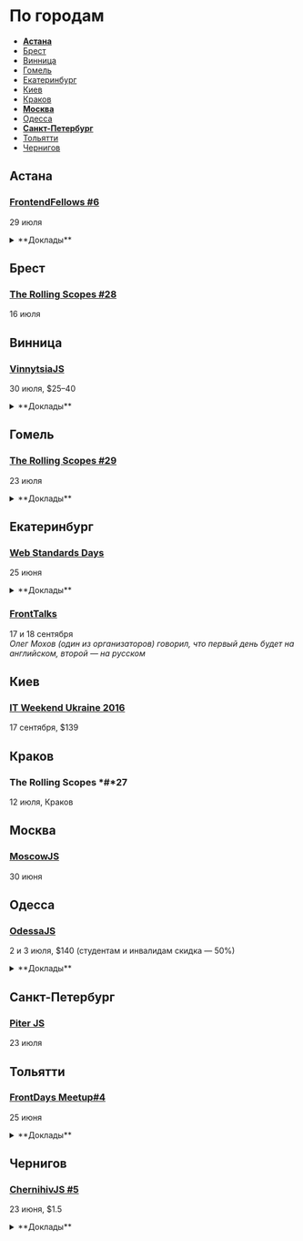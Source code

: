 # По городам

- **[Астана](#Астана)**
- [Брест](#Брест)
- [Винница](#Винница)
- [Гомель](#Гомель)
- [Екатеринбург](#Екатеринбург)
- [Киев](#Киев)
- [Краков](#Краков)
- **[Москва](#Москва)**
- [Одесса](#Одесса)
- **[Санкт-Петербург](#Санкт-Петербург)**
- [Тольятти](#Тольятти)
- [Чернигов](#Чернигов)

## Астана

### [FrontendFellows #6](https://frontendfellows.timepad.ru/event/328848/)

29 июля

<details>
  <summary>**Доклады**</summary>

  - «Обучение фронтенд разработке», Олег Мохов (Яндекс)
</details>

## Брест

### [The Rolling Scopes #28](https://brest.rollingscopes.com/)

16 июля

## Винница

### [VinnytsiaJS](http://vinnytsiajs.org/)

30 июля, $25–40

<details>
  <summary>**Доклады**</summary>

  - «React, Redux and immutable state», Евгений Шемет (Componentix Eurotaxi)
  - «Frontend Performance Metrics. Measure First. Measure Often», Артём Захарченко (EPAM)
  - «Asynchronous ECMAScript», Денис Влассенко (EPAM)
  - «Realtime HTML5 Canvas Drawing», Евгений Пинкаль (EPAM)
  - «Better API wrappers with Proxies», Алексей Швайка (Hell Yeah LLC)
  - «React Native: Are we there yet?», Роман Лютиков (Redradix LLC)
  - «Offline-First Almighty or one big reason why our web-applications suck», Денис Яремов (Lohika)
</details>

## Гомель

### [The Rolling Scopes #29](https://gomel.rollingscopes.com/)

23 июля

<details>
  <summary>**Доклады**</summary>

  - «Angular-Material in Practice», Ales Tsvil
  - «TypeScript: application-scale JavaScript», Aliaksei Kharchykau
  - «Как подружить JAVA сервер-сайд разработчика с JASMINE», Aliaksei Rabchanka
  - «Как стать фронт-енд разработчиком с нуля», Vadim Kulaga
  - «Некоторые алгоритмы и структуры для обработки строковых данных», Ruslan Panasiuk
  - «Статическая типизация с Flow and Typescript», Uladzislau Harbachou
  - «Самые распространеные лайфхаки фронтенд разработчика или как делать свою работу быстрее и проще», Zhanna Lud
</details>

## Екатеринбург

### [Web Standards Days](https://wsd.events/2016/06/25/)

25 июня

<details>
  <summary>**Доклады**</summary>

  - «Как я перестал верить технологиям», Алексей Симоненко (HTML Academy)
  - «Готовим бизнес-лапшу на React и Redux», Евгений Тихонов (Контур.Ритейл)
  - «МРТ для данных», Анастасия Горячева (Avito)
  - «Меняем JavaScript с помощью JavaScript», Павел Волокитин (СКБ Контур)
  - «Жми сюда!», Вадим Макеев (Opera)
  - «Дружим с контентом пользователя», Владимир Кузнецов (Graph)
  - «npm — найдётся подходящий модуль», Всеволод Струкчинский (Яндекс)
  - «Жизнь HTML в 2ГИС под iOS», Роман Янке (2ГИС)
  - «Осторожно, закэшировано!», Сергей Жигалов (Яндекс)
  - «Как отвечать за продакшен», Андрей Сумин (Mail.Ru)
</details>

### [FrontTalks](http://lanyrd.com/2016/fronttalks2016/)

17 и 18 сентября  
*Олег Мохов (один из организаторов) говорил, что первый день будет на английском, второй — на русском*

## Киев

### [IT Weekend Ukraine 2016](http://ukraine.itweekend.ua/ua/)

17 сентября, $139

## Краков

### The Rolling Scopes *#*27

12 июля, Краков

## Москва

### [MoscowJS](http://moscowjs.ru/)

30 июня

## Одесса

### [OdessaJS](http://odessajs.org/)

2 и 3 июля, $140 (студентам и инвалидам скидка — 50%)

<details>
  <summary>**Доклады**</summary>

  - «WebGL, basic computer graphics for frontend devs», Martin Naumann
  - «Grid Layout», Вадим Макеев
  - «Profiling NodeJS apps and looking for deopts/bailouts + workshop», Евгений Обрезков
  - «Rx.js пожоще», Денис Стоянов
  - «Intro to Optimizing Compilers», Ингвар Степанян
  - «Angular 2 Universe», Денис Зайченко
  - «SmartHouse - практическое применение IoT в уютной JS разработке», Андрей Кучеренко
  - «React.js в мифрильной броне», Артем Тритяк
  - «What professionals can learn from coding games?», Александр Лябах
  - «Offline first in React Native and Redux», Филип Шурпик
  - «Что не так с web и как с этим жить», Сергей Рубанов
  - «Relay internals, such as cache algorithm, garbage collector, algorithm of applying optimistic updates», Вячеслав Слинько
  - «Архитектура, или как мы куда-то не туда пошли», Дима Малеев
  - «CSS in JS», Кирилл Яковенко
  - «Карты и картографические сервисы», Николай Беличук
  - «Why functional programming makes life easier?», Юля Пшинко
  - «Основы Rx.js», Дима Билдин
  - «Node.js вширь и вглубь», Дмитрий Гусев
  - «Node.js Macht Frei», Тимур Шемсединов
  - «ECMAScript: past, present and future», Ксения Редунова
  - «Elm: functional programming in your browser», Алекс Труш
  - «Ребрендинг в продакшене», Алексей Мигуцкий
  - «Sync: rocket science explained», Виктор Гришенко
  - «Koa.js as an alternative to Express», Николай Кожухаренко
</details>

## Санкт-Петербург

### [Piter JS](http://piter-united.ru/itgm8/itgm.html)

23 июля

## Тольятти

### [FrontDays Meetup#4](http://frontdays.ru/)

25 июня

<details>
  <summary>**Доклады**</summary>

  - «Ботоведение. Как и зачем делать ботов?», Рустам Галиуллин и Дмитрий Власов (4Taps)
</details>

## Чернигов

### [ChernihivJS #5](http://www.meetup.com/chernihivjs/events/231909004/)

23 июня, $1.5

<details>
  <summary>**Доклады**</summary>

  - «Сбор и обработка метрик фронтенда», Глеб Винников
  - «React Native: Нативная мобильная разработка на JavaScript», Роман Лютиков
</details>